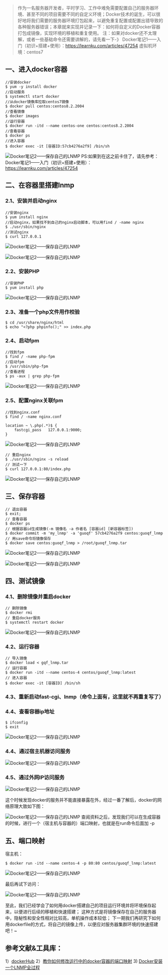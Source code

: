 > 作为一名服务器开发者，平时学习、工作中难免需要配置自己的服务器环境、甚至不同的项目需要不同的自定义环境；Docker技术的诞生，可以很好地将我们需要的服务器环境打包起来，以避免重复配置或配置出错导致的各种服务器错误；本章就来实现并记录一下：如何将自定义的Docker容器打包成镜像，实现环境的移植和重复使用。
注：如果对docker还不太理解，或者一些基础命令还需要讲解的，请先看一下-》 Docker笔记1——入门（初识+搭建+使用）：https://learnku.com/articles/47254
虚拟机环境：centos7
> 
## 一、进入docker容器
```
//安装docker
$ yum -y install docker
//启动服务
$ systemctl start docker
//从docker镜像库拉取centos7镜像
$ docker pull centos:centos8.2.2004
//查看镜像
$ docker images
//运行容器
$ docker run -itd --name centos-one centos:centos8.2.2004
//查看容器
$ docker ps
//进入容器
$ docker exec -it [容器ID:57cb4276a2f9] /bin/sh
```
![Docker笔记2——保存自己的LNMP](https://cdn.learnku.com/uploads/images/202007/24/66392/cXrqljEAyT.png!large)
PS:如果到在这之前卡住了，请先参考：Docker笔记1——入门（初识+搭建+使用）：https://learnku.com/articles/47254

## 二、在容器里搭建lnmp
### 2.1、安装并启动nginx
```
//安装nginx
$ yum install nginx
//启动nginx，如果找不到自己的nginx启动脚本，可以用find / -name nginx
$ ./usr/sbin/nginx
//测试nginx
$ curl 127.0.0.1
```

![Docker笔记2——保存自己的LNMP](https://cdn.learnku.com/uploads/images/202007/24/66392/j71PS6s92Z.png!large)

![Docker笔记2——保存自己的LNMP](https://cdn.learnku.com/uploads/images/202007/24/66392/U1NcgGm03G.png!large)

### 2.2、安装PHP
```
//安装PHP
$ yum install php
```

![Docker笔记2——保存自己的LNMP](https://cdn.learnku.com/uploads/images/202007/24/66392/mb8LCT94ob.png!large)

### 2.3、准备一个php文件用作校验
```
$ cd /usr/share/nginx/html
$ echo "<?php phpinfo();" >> index.php
```
### 2.4、启动fpm
```
//找到fpm
$ find / -name php-fpm
//启动fpm
$ /usr/sbin/php-fpm
//查看进程
$ ps -aux | grep php-fpm
```

![Docker笔记2——保存自己的LNMP](https://cdn.learnku.com/uploads/images/202007/27/66392/LJl2XJt2Xe.png!large)

### 2.5、配置nginx关联fpm
```
//找到nginx.conf
$ find / -name nginx.conf
```
```
location ~ \.php(.*)$ {
	fastcgi_pass   127.0.0.1:9000;
}
```

![Docker笔记2——保存自己的LNMP](https://cdn.learnku.com/uploads/images/202007/27/66392/7z82dNHJVE.png!large)

```
// 重启nginx
$ ./usr/sbin/nginx -s reload
// 测试一下
$ curl 127.0.0.1:80/index.php
```

![Docker笔记2——保存自己的LNMP](https://cdn.learnku.com/uploads/images/202007/27/66392/IfjIgJ6P3m.png!large)

## 三、保存容器
```
// 退出容器
$ exit;
// 查看容器
$ docker ps
// 根据容器id生成镜像(-m 镜像名 -a 作者名 [容器id] [新容器标签])
$ docker commit -m 'my_lnmp' -a 'guoqf' 57cb4276a2f9 centos:guoqf_lnmp
// 用save命令将镜像保存
$ docker save centos:guoqf_lnmp > /root/guoqf_lnmp.tar
```

![Docker笔记2——保存自己的LNMP](https://cdn.learnku.com/uploads/images/202007/27/66392/wGHWJzwNGM.png!large)

![Docker笔记2——保存自己的LNMP](https://cdn.learnku.com/uploads/images/202007/28/66392/cngviDZpiU.png!large)



## 四、测试镜像
### 4.1、删除镜像并重启docker
```
// 删除镜像
$ docker rmi
// 重启docker服务
$ systemctl restart docker
```

![Docker笔记2——保存自己的LNMP](https://cdn.learnku.com/uploads/images/202007/28/66392/PEtbp6lNXr.png!large)


### 4.2、运行容器
```
// 导入镜像
$ docker load < gqf_lnmp.tar
// 运行容器
$ docker run -itd --name centos-4 centos/guoqf_lnmp:latest
// 进入容器
$ docker exec -it [容器ID] /bin/sh
```

### 4.3、重新启动fast-cgi、lnmp（命令上面有，这里就不再重复写了）

### 4.4、查看容器ip地址
```
$ ifconfig
$ exit
```

![Docker笔记2——保存自己的LNMP](https://cdn.learnku.com/uploads/images/202007/28/66392/3trundr4yI.png!large)

### 4.4、通过宿主机器访问服务

![Docker笔记2——保存自己的LNMP](https://cdn.learnku.com/uploads/images/202007/28/66392/5Jyqf1SliO.png!large)


### 4.5、通过外网IP访问服务

![Docker笔记2——保存自己的LNMP](https://cdn.learnku.com/uploads/images/202007/28/66392/cw2cMXYMBz.png!large)

这个时候发现docker的服务并不能直接暴露在外，经过一番了解后，docker的网络原理大致如下图：

![Docker笔记2——保存自己的LNMP](https://cdn.learnku.com/uploads/images/202007/28/66392/CHJSO5TwTF.png!large)
 查阅资料之后，发现我们可以在生成容器的时候，进行一个（宿主机与容器的）端口映射，也就是在run命令后面加 -p

## 五、端口映射
宿主机：
```
$ docker run -itd --name centos-4 -p 80:80 centos/guoqf_lnmp:latest
```

![Docker笔记2——保存自己的LNMP](https://cdn.learnku.com/uploads/images/202007/28/66392/0i1HIN5L97.png!large)

最后再试下访问：

![Docker笔记2——保存自己的LNMP](https://cdn.learnku.com/uploads/images/202007/28/66392/lhJAGi1XWs.png!large)

至此，我们已经学会了如何用docker搭建自己的项目运行环境并将环境保存起来，以便进行后续的移植和快速搭建；
这种方式是将镜像保存在自己的服务器中，隐秘性和安全性相对比较高，单机操作成本较低；
下一期我们再研究下如何用dockerfile的方式，将自己的镜像上传，以便应对服务器集群环境的快速搭建吧！~

## 参考文献&工具库：
1）[dockerHub](https://hub.docker.com/)
2）[教你如何修改运行中的docker容器的端口映射](https://www.cnblogs.com/shijf/p/10386193.html)
3) [Docker安装一个LNMP全过程](https://www.jianshu.com/p/243849fa218e)